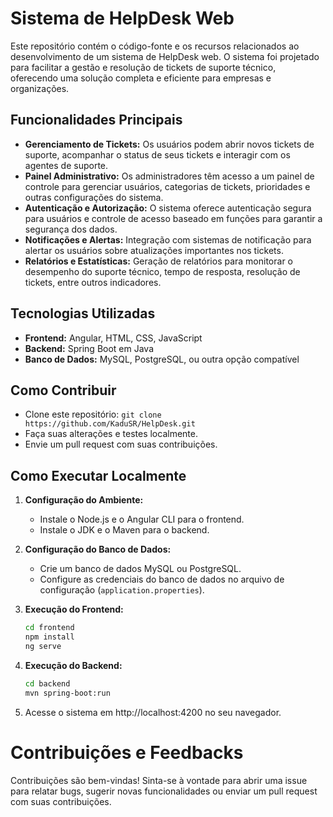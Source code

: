 # Sistema de HelpDesk Web

Este repositório contém o código-fonte e os recursos relacionados ao desenvolvimento de um sistema de HelpDesk web. O sistema foi projetado para facilitar a gestão e resolução de tickets de suporte técnico, oferecendo uma solução completa e eficiente para empresas e organizações.

## Funcionalidades Principais

- **Gerenciamento de Tickets:** Os usuários podem abrir novos tickets de suporte, acompanhar o status de seus tickets e interagir com os agentes de suporte.
- **Painel Administrativo:** Os administradores têm acesso a um painel de controle para gerenciar usuários, categorias de tickets, prioridades e outras configurações do sistema.
- **Autenticação e Autorização:** O sistema oferece autenticação segura para usuários e controle de acesso baseado em funções para garantir a segurança dos dados.
- **Notificações e Alertas:** Integração com sistemas de notificação para alertar os usuários sobre atualizações importantes nos tickets.
- **Relatórios e Estatísticas:** Geração de relatórios para monitorar o desempenho do suporte técnico, tempo de resposta, resolução de tickets, entre outros indicadores.

## Tecnologias Utilizadas

- **Frontend:** Angular, HTML, CSS, JavaScript
- **Backend:** Spring Boot em Java
- **Banco de Dados:** MySQL, PostgreSQL, ou outra opção compatível

## Como Contribuir

- Clone este repositório: `git clone https://github.com/KaduSR/HelpDesk.git`
- Faça suas alterações e testes localmente.
- Envie um pull request com suas contribuições.

## Como Executar Localmente

1. **Configuração do Ambiente:**
   - Instale o Node.js e o Angular CLI para o frontend.
   - Instale o JDK e o Maven para o backend.

2. **Configuração do Banco de Dados:**
   - Crie um banco de dados MySQL ou PostgreSQL.
   - Configure as credenciais do banco de dados no arquivo de configuração (`application.properties`).

3. **Execução do Frontend:**

   ```bash
   cd frontend
   npm install
   ng serve
   ```

5. **Execução do Backend:**

     ```bash
     cd backend
     mvn spring-boot:run
     ```

4. Acesse o sistema em http://localhost:4200 no seu navegador.

# Contribuições e Feedbacks

Contribuições são bem-vindas! Sinta-se à vontade para abrir uma issue para relatar bugs, sugerir novas funcionalidades ou enviar um pull request com suas contribuições.





